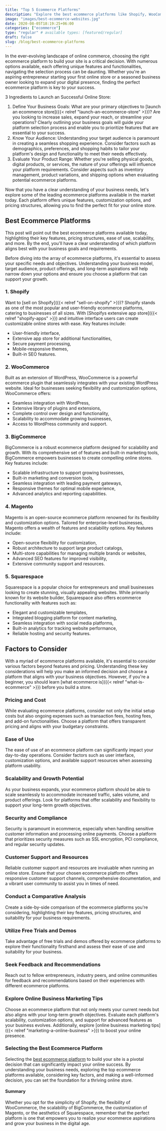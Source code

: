 ```yaml
---
title: "Top 5 Ecommerce Platforms"
description: "Explore the best ecommerce platforms like Shopify, WooCommerce, BigCommerce, and Magento. Find the perfect fit to launch, manage, and scale your online store with ease."
image: "images/best-ecommerce-websites.jpg"
date: 2020-08-05T18:19:25+06:00
categories: ["ecommerce"]
type: "regular" # available types: [featured/regular]
draft: false
slug: /blog/best-ecommerce-platforms
---
```


In the ever-evolving landscape of online commerce, choosing the right ecommerce platform to build your site is a critical decision. With numerous options available, each offering unique features and functionalities, navigating the selection process can be daunting. Whether you're an aspiring entrepreneur starting your first online store or a seasoned business owner looking to expand your digital presence, finding the perfect ecommerce platform is key to your success.

3 Ingredients to Launch an Successful Online Store:

1. Define Your Business Goals: What are your primary objectives to [launch an ecommerce store]({{< relref "launch-an-ecommerce-store" >}})? Are you looking to increase sales, expand your reach, or streamline your operations? Clearly outlining your business goals will guide your platform selection process and enable you to prioritize features that are essential to your success.
2. Know Your Audience: Understanding your target audience is paramount in creating a seamless shopping experience. Consider factors such as demographics, preferences, and shopping habits to tailor your platform's design and functionality to meet their needs effectively.
3. Evaluate Your Product Range: Whether you're selling physical goods, digital products, or services, the nature of your offerings will influence your platform requirements. Consider aspects such as inventory management, product variations, and shipping options when evaluating potential ecommerce platforms.

Now that you have a clear understanding of your business needs, let's explore some of the leading ecommerce platforms available in the market today. Each platform offers unique features, customization options, and pricing structures, allowing you to find the perfect fit for your online store.

## Best Ecommerce Platforms

This post will point out the best ecommerce platforms available today, highlighting their key features, pricing structures, ease of use, scalability, and more. By the end, you'll have a clear understanding of which platform aligns best with your business goals and requirements.

Before diving into the array of ecommerce platforms, it's essential to assess your specific needs and objectives. Understanding your business model, target audience, product offerings, and long-term aspirations will help narrow down your options and ensure you choose a platform that can support your growth.

### 1. Shopify

Want to [sell on Shopify]({{< relref "sell-on-shopify" >}})? Shopify stands as one of the most popular and user-friendly ecommerce platforms, catering to businesses of all sizes. With [Shopifys extensive app store]({{< relref "shopify-apps" >}}) and intuitive interface users can create customizable online stores with ease. Key features include:

* User-friendly interface,
* Extensive app store for additional functionalities,
* Secure payment processing,
* Mobile-responsive themes,
* Built-in SEO features.

### 2. WooCommerce

Built as an extension of WordPress, WooCommerce is a powerful ecommerce plugin that seamlessly integrates with your existing WordPress website. Ideal for businesses seeking flexibility and customization options, WooCommerce offers:

* Seamless integration with WordPress,
* Extensive library of plugins and extensions,
* Complete control over design and functionality,
* Scalability to accommodate growing businesses,
* Access to WordPress community and support.

### 3. BigCommerce

BigCommerce is a robust ecommerce platform designed for scalability and growth. With its comprehensive set of features and built-in marketing tools, BigCommerce empowers businesses to create compelling online stores. Key features include:

* Scalable infrastructure to support growing businesses,
* Built-in marketing and conversion tools,
* Seamless integration with leading payment gateways,
* Responsive themes for optimal mobile experience,
* Advanced analytics and reporting capabilities.

### 4. Magento

Magento is an open-source ecommerce platform renowned for its flexibility and customization options. Tailored for enterprise-level businesses, Magento offers a wealth of features and scalability options. Key features include:

* Open-source flexibility for customization,
* Robust architecture to support large product catalogs,
* Multi-store capabilities for managing multiple brands or websites,
* Advanced SEO features for improved visibility,
* Extensive community support and resources.

### 5. Squarespace

Squarespace is a popular choice for entrepreneurs and small businesses looking to create stunning, visually appealing websites. While primarily known for its website builder, Squarespace also offers ecommerce functionality with features such as:

* Elegant and customizable templates,
* Integrated blogging platform for content marketing,
* Seamless integration with social media platforms,
* Built-in analytics for tracking website performance,
* Reliable hosting and security features.

## Factors to Consider

With a myriad of ecommerce platforms available, it's essential to consider various factors beyond features and pricing. Understanding these key considerations will help you make an informed decision and choose a platform that aligns with your business objectives. However, if you're a beginner, you should learn [what ecommerce is]({{< relref "what-is-ecommerce" >}}) before you build a store.

### Pricing and Cost

While evaluating ecommerce platforms, consider not only the initial setup costs but also ongoing expenses such as transaction fees, hosting fees, and add-on functionalities. Choose a platform that offers transparent pricing and aligns with your budgetary constraints.

### Ease of Use

The ease of use of an ecommerce platform can significantly impact your day-to-day operations. Consider factors such as user interface, customization options, and available support resources when assessing platform usability.

### Scalability and Growth Potential

As your business expands, your ecommerce platform should be able to scale seamlessly to accommodate increased traffic, sales volume, and product offerings. Look for platforms that offer scalability and flexibility to support your long-term growth objectives.

### Security and Compliance

Security is paramount in ecommerce, especially when handling sensitive customer information and processing online payments. Choose a platform that prioritizes security measures such as SSL encryption, PCI compliance, and regular security updates.

### Customer Support and Resources

Reliable customer support and resources are invaluable when running an online store. Ensure that your chosen ecommerce platform offers responsive customer support channels, comprehensive documentation, and a vibrant user community to assist you in times of need.

### Conduct a Comparative Analysis

Create a side-by-side comparison of the ecommerce platforms you're considering, highlighting their key features, pricing structures, and suitability for your business requirements.

### Utilize Free Trials and Demos

Take advantage of free trials and demos offered by ecommerce platforms to explore their functionality firsthand and assess their ease of use and suitability for your business.

### Seek Feedback and Recommendations

Reach out to fellow entrepreneurs, industry peers, and online communities for feedback and recommendations based on their experiences with different ecommerce platforms.

### Explore Online Business Marketing Tips

Choose an ecommerce platform that not only meets your current needs but also aligns with your long-term growth objectives. Evaluate each platform's scalability, customization options, and support for advanced features as your business evolves. Additionally, explore [online business marketing tips]({{< relref "marketing-a-online-business" >}}) to boost your online presence.

### Selecting the Best Ecommerce Platform

Selecting the [best ecommerce platform](#best-ecommerce-platforms) to build your site is a pivotal decision that can significantly impact your online success. By understanding your business needs, exploring the top ecommerce platforms available, considering key factors, and making a well-informed decision, you can set the foundation for a thriving online store.

#### Summary

Whether you opt for the simplicity of Shopify, the flexibility of WooCommerce, the scalability of BigCommerce, the customization of Magento, or the aesthetics of Squarespace, remember that the perfect platform is one that empowers you to realize your ecommerce aspirations and grow your business in the digital age.
